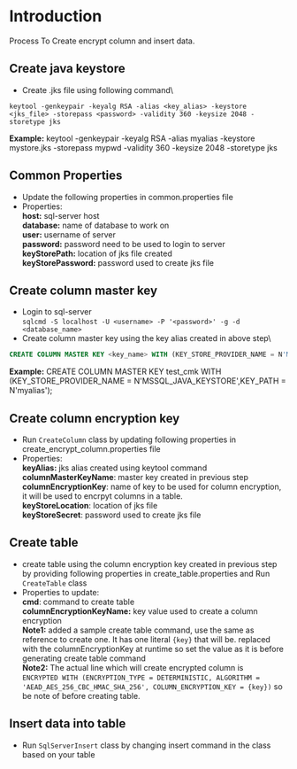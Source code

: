 # Introduction
Process To Create encrypt column and insert data.

## Create java keystore
* Create .jks file using following command\
```text
keytool -genkeypair -keyalg RSA -alias <key_alias> -keystore <jks_file> -storepass <password> -validity 360 -keysize 2048 -storetype jks
```
**Example:**
keytool -genkeypair -keyalg RSA -alias myalias -keystore mystore.jks -storepass mypwd -validity 360 -keysize 2048 -storetype jks

## Common Properties
* Update the following properties in common.properties file
* Properties:\
  **host:** sql-server host\
  **database:** name of database to work on\
  **user:** username of server\
  **password:** password need to be used to login to server\
  **keyStorePath:** location of jks file created\
  **keyStorePassword:** password used to create jks file

## Create column master key
* Login to sql-server\
  `sqlcmd -S localhost -U <username> -P '<password>' -g -d <database_name>`
* Create column master key using the key alias created in above step\
```sql
CREATE COLUMN MASTER KEY <key_name> WITH (KEY_STORE_PROVIDER_NAME = N'MSSQL_JAVA_KEYSTORE',KEY_PATH = N'<key_alias>');
```
**Example:**
CREATE COLUMN MASTER KEY test_cmk WITH (KEY_STORE_PROVIDER_NAME = N'MSSQL_JAVA_KEYSTORE',KEY_PATH = N'myalias');


## Create column encryption key
* Run `CreateColumn` class by updating following properties in create_encrypt_column.properties file
* Properties:\
  **keyAlias:** jks alias created using keytool command\
  **columnMasterKeyName**: master key created in previous step\
  **columnEncryptionKey**: name of key to be used for column encryption, it will be used to encrpyt columns in a table.\
  **keyStoreLocation**: location of jks file\
  **keyStoreSecret**: password used to create jks file

## Create table 
* create table using the column encryption key created in previous step by providing following properties in create_table.properties and Run `CreateTable` class
* Properties to update:\
  **cmd**: command to create table\
  **columnEncryptionKeyName:** key value used to create a column encryption\
**Note1:** added a sample create table command, use the same as reference to create one. It has one literal `{key}` that will be.
replaced with the columnEncryptionKey at runtime so set the value as it is before generating create table command\
**Note2:** The actual line which will create encrypted column is\
`ENCRYPTED WITH (ENCRYPTION_TYPE = DETERMINISTIC, ALGORITHM = 'AEAD_AES_256_CBC_HMAC_SHA_256', COLUMN_ENCRYPTION_KEY = {key})` so be note of before creating table.

## Insert data into table
* Run `SqlServerInsert` class by changing insert command in the class based on your table